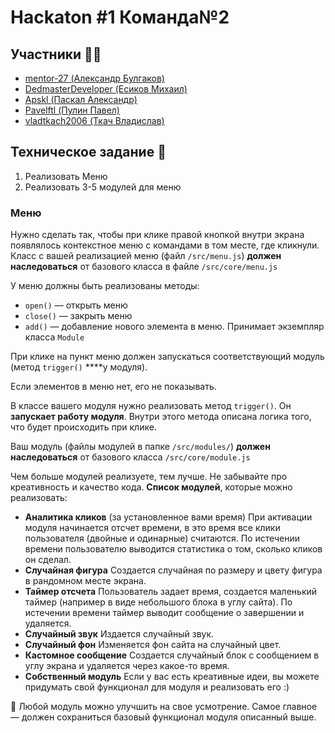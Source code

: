 # Hackaton #1 Команда№2

## Участники 👨‍💻
* [mentor-27 (Александр Булгаков)](https://github.com/mentor-27)
* [DedmasterDeveloper (Есиков Михаил)](https://github.com/DedmasterDeveloper)
* [Apskl (Паскал Александр)](https://github.com/Apskl)
* [Pavelftl (Пулин Павел)](https://github.com/Pavelftl)
* [vladtkach2006 (Ткач Владислав)](https://github.com/vladtkach2006)

## Техническое задание 📄
1. Реализовать Меню
2. Реализовать 3-5 модулей для меню

### Меню

Нужно сделать так, чтобы при клике правой кнопкой внутри экрана появлялось контекстное меню с командами в том месте, где кликнули.  
Класс с вашей реализацией меню (файл `/src/menu.js`) **должен наследоваться** от базового класса в файле `/src/core/menu.js`

У меню должны быть реализованы методы:

- `open()` — открыть меню
- `close()` — закрыть меню
- `add()` — добавление нового элемента в меню. Принимает экземпляр класса `Module`

При клике на пункт меню должен запускаться соответствующий модуль (метод `trigger()` ****у модуля).

Если элементов в меню нет, его не показывать.  

В классе вашего модуля нужно реализовать метод `trigger()`. Он **запускает работу модуля**. Внутри этого метода описана логика того, что будет происходить при клике.

Ваш модуль (файлы модулей в папке `/src/modules/`) **должен наследоваться** от базового класса `/src/core/module.js`

Чем больше модулей реализуете, тем лучше. Не забывайте про креативность и качество кода.
**Список модулей**, которые можно реализовать:

- **Аналитика кликов** (за установленное вами время)
  При активации модуля начинается отсчет времени, в это время все клики пользователя (двойные и одинарные) считаются. По истечении времени пользователю выводится статистика о том, сколько кликов он сделал.
- **Случайная фигура**
  Создается случайная по размеру и цвету фигура в рандомном месте экрана.
- **Таймер отсчета**
  Пользователь задает время, создается маленький таймер (например в виде небольшого блока в углу сайта). По истечении времени таймер выводит сообщение о завершении и удаляется.
- **Случайный звук**
  Издается случайный звук.
- **Случайный фон**
  Изменяется фон сайта на случайный цвет.
- **Кастомное сообщение**
  Создается случайный блок с сообщением в углу экрана и удаляется через какое-то время.
- **Собственный модуль**
  Если у вас есть креативные идеи, вы можете придумать свой функционал для модуля и реализовать его :)


<aside>
🧐 Любой модуль можно улучшить на свое усмотрение. Самое главное — должен сохраниться базовый функционал модуля описанный выше.

</aside>